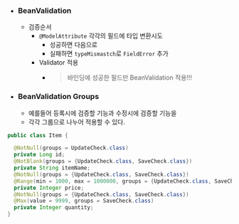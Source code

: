 * ### BeanValidation
  * 검증순서
    * `@ModelAttribute` 각각의 필드에 타입 변환시도
      * 성공하면 다음으로
      * 실패하면 `typeMismastch`로 `FieldError` 추가
    * Validator 적용
      * >바인딩에 성공한 필드만 BeanValidation 적용!!!

* ### BeanValidation Groups
  * 예를들어 등록시에 검증할 기능과 수정시에 검증할 기능을 
  * 각각 그룹으로 나누어 적용할 수 있다.
```java
public class Item {

  @NotNull(groups = UpdateCheck.class)
  private Long id;
  @NotBlank(groups = {UpdateCheck.class, SaveCheck.class})
  private String itemName;
  @NotNull(groups = {UpdateCheck.class, SaveCheck.class})
  @Range(min = 1000, max = 1000000, groups = {UpdateCheck.class, SaveCheck.class})
  private Integer price;
  @NotNull(groups = {UpdateCheck.class, SaveCheck.class})
  @Max(value = 9999, groups = SaveCheck.class)
  private Integer quantity;
}
```